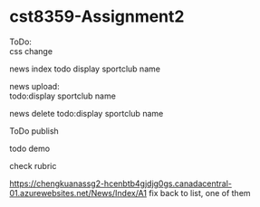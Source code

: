 # cst8359-Assignment2

ToDo:   
css change 


news index
todo display sportclub name

news upload:  
todo:display sportclub name 

news delete 
todo:display sportclub name 

ToDo publish 

todo demo 

check rubric
   
https://chengkuanassg2-hcenbtb4gjdjg0gs.canadacentral-01.azurewebsites.net/News/Index/A1
fix back to list, one of them
